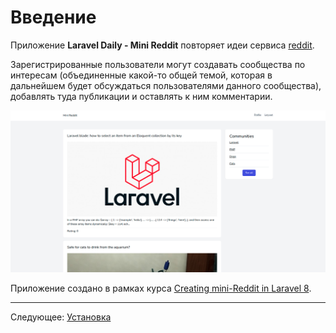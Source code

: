 # Введение

Приложение **Laravel Daily - Mini Reddit** повторяет идеи сервиса [reddit](https://reddit.com).

Зарегистрированные пользователи могут создавать сообщества по интересам (объединенные какой-то общей темой, которая в дальнейшем будет обсуждаться пользователями данного сообщества), добавлять туда публикации и оставлять к ним комментарии.

![](001.png)

Приложение создано в рамках курса [Creating mini-Reddit in Laravel 8](https://laraveldaily.teachable.com/p/creating-mini-reddit-in-laravel-8).

---

Следующее: [Установка](../setup/README.md)

